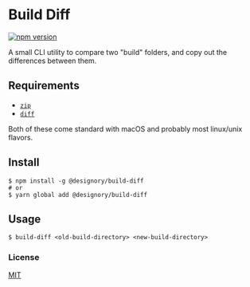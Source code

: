 # Build Diff

[![npm version](https://badge.fury.io/js/%40designory%2Fbuild-diff.svg)](https://badge.fury.io/js/%40designory%2Fbuild-diff)

A small CLI utility to compare two "build" folders, and copy out the differences between them.

## Requirements

*  [`zip`](http://infozip.sourceforge.net/UnZip.html)
*  [`diff`](https://www.gnu.org/software/diffutils/)

Both of these come standard with macOS and probably most linux/unix flavors.

## Install

```
$ npm install -g @designory/build-diff
# or
$ yarn global add @designory/build-diff
```

## Usage

```
$ build-diff <old-build-directory> <new-build-directory>
```

### License

[MIT](./LICENSE)
